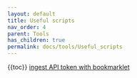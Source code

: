```yaml
---
layout: default
title: Useful scripts
nav_order: 4
parent: Tools
has_children: true
permalink: docs/tools/Useful_scripts
---
```

{{toc}}
[ingest API token with bookmarklet](https://ebi-ait.github.io/hca-ebi-dev-team/operations_tasks/api_token.html)